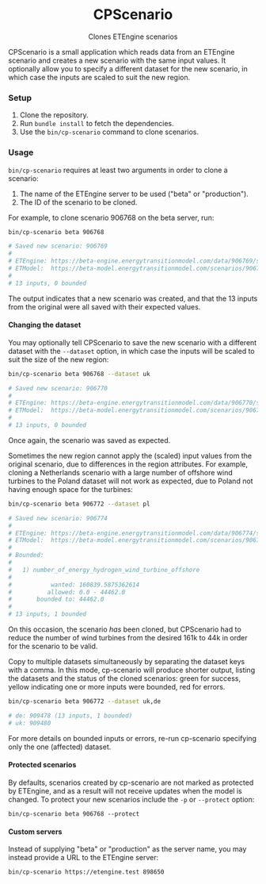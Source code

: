 <h1 align="center">CPScenario</h1>
<p align="center">Clones ETEngine scenarios</p>

CPScenario is a small application which reads data from an ETEngine scenario and
creates a new scenario with the same input values. It optionally allow you to
specify a different dataset for the new scenario, in which case the inputs are
scaled to suit the new region.

### Setup

1. Clone the repository.
2. Run `bundle install` to fetch the dependencies.
3. Use the `bin/cp-scenario` command to clone scenarios.

### Usage

`bin/cp-scenario` requires at least two arguments in order to clone a scenario:

1. The name of the ETEngine server to be used ("beta" or "production").
2. The ID of the scenario to be cloned.

For example, to clone scenario 906768 on the beta server, run:

```sh
bin/cp-scenario beta 906768

# Saved new scenario: 906769
#
# ETEngine: https://beta-engine.energytransitionmodel.com/data/906769/scenarios/906769
# ETModel:  https://beta-model.energytransitionmodel.com/scenarios/906769
#
# 13 inputs, 0 bounded
```

The output indicates that a new scenario was created, and that the 13 inputs
from the original were all saved with their expected values.

#### Changing the dataset

You may optionally tell CPScenario to save the new scenario with a different
dataset with the `--dataset` option, in which case the inputs will be scaled to
suit the size of the new region:

```sh
bin/cp-scenario beta 906768 --dataset uk

# Saved new scenario: 906770
#
# ETEngine: https://beta-engine.energytransitionmodel.com/data/906770/scenarios/906770
# ETModel:  https://beta-model.energytransitionmodel.com/scenarios/906770
#
# 13 inputs, 0 bounded
```

Once again, the scenario was saved as expected.

Sometimes the new region cannot apply the (scaled) input values from the
original scenario, due to differences in the region attributes. For example,
cloning a Netherlands scenario with a large number of offshore wind turbines to
the Poland dataset will not work as expected, due to Poland not having enough
space for the turbines:

```sh
bin/cp-scenario beta 906772 --dataset pl

# Saved new scenario: 906774
#
# ETEngine: https://beta-engine.energytransitionmodel.com/data/906774/scenarios/906774
# ETModel:  https://beta-model.energytransitionmodel.com/scenarios/906774
#
# Bounded:
#
#   1) number_of_energy_hydrogen_wind_turbine_offshore
#
#           wanted: 160839.5875362614
#          allowed: 0.0 - 44462.0
#       bounded to: 44462.0
#
# 13 inputs, 1 bounded
```

On this occasion, the scenario *has* been cloned, but CPScenario had to reduce
the number of wind turbines from the desired 161k to 44k in order for the
scenario to be valid.

Copy to multiple datasets simultaneously by separating the dataset keys with a
comma. In this mode, cp-scenario will produce shorter output, listing the
datasets and the status of the cloned scenarios: green for success, yellow
indicating one or more inputs were bounded, red for errors.

```sh
bin/cp-scenario beta 906772 --dataset uk,de

# de: 909478 (13 inputs, 1 bounded)
# uk: 909480
```

For more details on bounded inputs or errors, re-run cp-scenario specifying only
the one (affected) dataset.

#### Protected scenarios

By defaults, scenarios created by cp-scenario are not marked as protected by
ETEngine, and as a result will not receive updates when the model is changed. To
protect your new scenarios include the `-p` or `--protect` option:

```
bin/cp-scenario beta 906768 --protect
```

#### Custom servers

Instead of supplying "beta" or "production" as the server name, you may instead
provide a URL to the ETEngine server:

```sh
bin/cp-scenario https://etengine.test 898650
```
